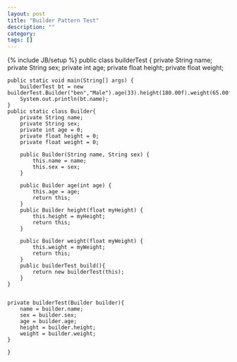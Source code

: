 ```yaml
---
layout: post
title: "Builder Pattern Test"
description: ""
category: 
tags: []
---
```

{% include JB/setup %}
    public class builderTest {
    private String name;
    private String sex;
    private int age;
    private float height;
    private float weight;

    public static void main(String[] args) {
        builderTest bt = new builderTest.Builder("ben","Male").age(33).height(180.00f).weight(65.00f).build();
        System.out.println(bt.name);
    }
    public static class Builder{
        private String name;
        private String sex;
        private int age = 0;
        private float height = 0;
        private float weight = 0;

        public Builder(String name, String sex) {
            this.name = name;
            this.sex = sex;
        }

        public Builder age(int age) {
            this.age = age;
            return this;
        }
        public Builder height(float myHeight) {
            this.height = myHeight;
            return this;
        }

        public Builder weight(float myWeight) {
            this.weight = myWeight;
            return this;
        }
        public builderTest build(){
            return new builderTest(this);
        }
    }


    private builderTest(Builder builder){
        name = builder.name;
        sex = builder.sex;
        age = builder.age;
        height = builder.height;
        weight = builder.weight;
    }

    }
